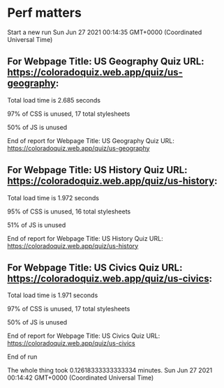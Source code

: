 # Perf matters


Start a new run
Sun Jun 27 2021 00:14:35 GMT+0000 (Coordinated Universal Time)








## For Webpage Title: US Geography Quiz URL: https://coloradoquiz.web.app/quiz/us-geography: 


Total load time is 2.685 seconds


97% of CSS is unused, 17 total stylesheets


50% of JS is unused


End of report for Webpage Title: US Geography Quiz URL: https://coloradoquiz.web.app/quiz/us-geography




## For Webpage Title: US History Quiz URL: https://coloradoquiz.web.app/quiz/us-history: 


Total load time is 1.972 seconds


95% of CSS is unused, 16 total stylesheets


51% of JS is unused


End of report for Webpage Title: US History Quiz URL: https://coloradoquiz.web.app/quiz/us-history




## For Webpage Title: US Civics Quiz URL: https://coloradoquiz.web.app/quiz/us-civics: 


Total load time is 1.971 seconds


97% of CSS is unused, 17 total stylesheets


50% of JS is unused


End of report for Webpage Title: US Civics Quiz URL: https://coloradoquiz.web.app/quiz/us-civics


End of run


The whole thing took 0.12618333333333334 minutes.
Sun Jun 27 2021 00:14:42 GMT+0000 (Coordinated Universal Time)




